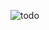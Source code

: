 
![todo](https://github.com/Nada-webdev/Day1js-To-Do-list-/assets/140740775/2bdb0630-5f78-410a-8322-ee660bf6b333)
